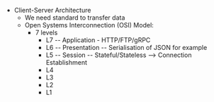 * Client-Server Architecture
	* We need standard to transfer data
	* Open Systems Interconnection (OSI) Model:
		* 7 levels
			* L7 -- Application - HTTP/FTP/gRPC
			* L6 -- Presentation -- Serialisation of JSON for example
			* L5 -- Session -- Stateful/Stateless --> Connection Establishment
			* L4
			* L3
			* L2
			* L1